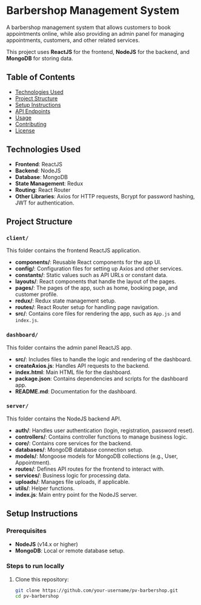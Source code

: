 # Barbershop Management System

A barbershop management system that allows customers to book appointments online, while also providing an admin panel for managing appointments, customers, and other related services.

This project uses **ReactJS** for the frontend, **NodeJS** for the backend, and **MongoDB** for storing data.

## Table of Contents

- [Technologies Used](#technologies-used)
- [Project Structure](#project-structure)
- [Setup Instructions](#setup-instructions)
- [API Endpoints](#api-endpoints)
- [Usage](#usage)
- [Contributing](#contributing)
- [License](#license)

## Technologies Used

- **Frontend**: ReactJS
- **Backend**: NodeJS
- **Database**: MongoDB
- **State Management**: Redux
- **Routing**: React Router
- **Other Libraries**: Axios for HTTP requests, Bcrypt for password hashing, JWT for authentication.

## Project Structure

### `client/`
This folder contains the frontend ReactJS application.
- **components/**: Reusable React components for the app UI.
- **config/**: Configuration files for setting up Axios and other services.
- **constants/**: Static values such as API URLs or constant data.
- **layouts/**: React components that handle the layout of the pages.
- **pages/**: The pages of the app, such as home, booking page, and customer profile.
- **redux/**: Redux state management setup.
- **routes/**: React Router setup for handling page navigation.
- **src/**: Contains core files for rendering the app, such as `App.js` and `index.js`.

### `dashboard/`
This folder contains the admin panel ReactJS app.
- **src/**: Includes files to handle the logic and rendering of the dashboard.
- **createAxios.js**: Handles API requests to the backend.
- **index.html**: Main HTML file for the dashboard.
- **package.json**: Contains dependencies and scripts for the dashboard app.
- **README.md**: Documentation for the dashboard.

### `server/`
This folder contains the NodeJS backend API.
- **auth/**: Handles user authentication (login, registration, password reset).
- **controllers/**: Contains controller functions to manage business logic.
- **core/**: Contains core services for the backend.
- **databases/**: MongoDB database connection setup.
- **models/**: Mongoose models for MongoDB collections (e.g., User, Appointment).
- **routes/**: Defines API routes for the frontend to interact with.
- **services/**: Business logic for processing data.
- **uploads/**: Manages file uploads, if applicable.
- **utils/**: Helper functions.
- **index.js**: Main entry point for the NodeJS server.

## Setup Instructions

### Prerequisites

- **NodeJS** (v14.x or higher)
- **MongoDB**: Local or remote database setup.

### Steps to run locally

1. Clone this repository:
   ```bash
   git clone https://github.com/your-username/pv-barbershop.git
   cd pv-barbershop
